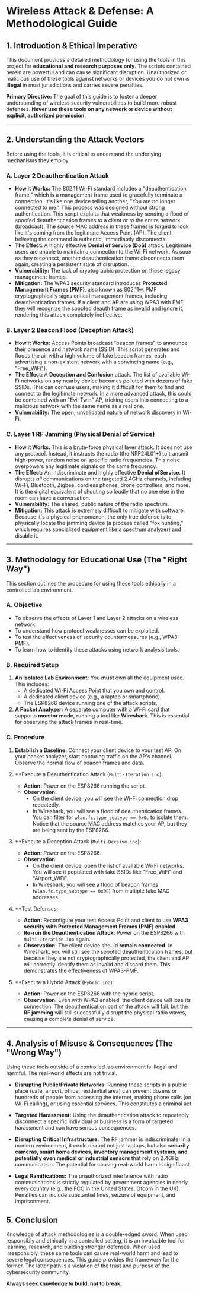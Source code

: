 # Wireless Attack & Defense: A Methodological Guide

## 1. Introduction & Ethical Imperative

This document provides a detailed methodology for using the tools in this project for **educational and research purposes only**. The scripts contained herein are powerful and can cause significant disruption. Unauthorized or malicious use of these tools against networks or devices you do not own is **illegal** in most jurisdictions and carries severe penalties.

**Primary Directive:** The goal of this guide is to foster a deeper understanding of wireless security vulnerabilities to build more robust defenses. **Never use these tools on any network or device without explicit, authorized permission.**

---

## 2. Understanding the Attack Vectors

Before using the tools, it is critical to understand the underlying mechanisms they employ.

### A. Layer 2 Deauthentication Attack

*   **How it Works:** The 802.11 Wi-Fi standard includes a "deauthentication frame," which is a management frame used to gracefully terminate a connection. It's like one device telling another, "You are no longer connected to me." This process was designed without strong authentication. This script exploits that weakness by sending a flood of spoofed deauthentication frames to a client or to the entire network (broadcast). The source MAC address in these frames is forged to look like it's coming from the legitimate Access Point (AP). The client, believing the command is authentic, immediately disconnects.
*   **The Effect:** A highly effective **Denial of Service (DoS)** attack. Legitimate users are unable to maintain a connection to the Wi-Fi network. As soon as they reconnect, another deauthentication frame disconnects them again, creating a persistent state of disruption.
*   **Vulnerability:** The lack of cryptographic protection on these legacy management frames.
*   **Mitigation:** The WPA3 security standard introduces **Protected Management Frames (PMF)**, also known as 802.11w. PMF cryptographically signs critical management frames, including deauthentication frames. If a client and AP are using WPA3 with PMF, they will recognize the spoofed deauth frame as invalid and ignore it, rendering this attack completely ineffective.

### B. Layer 2 Beacon Flood (Deception Attack)

*   **How it Works:** Access Points broadcast "beacon frames" to announce their presence and network name (SSID). This script generates and floods the air with a high volume of fake beacon frames, each advertising a non-existent network with a convincing name (e.g., "Free_WiFi").
*   **The Effect:** A **Deception and Confusion** attack. The list of available Wi-Fi networks on any nearby device becomes polluted with dozens of fake SSIDs. This can confuse users, making it difficult for them to find and connect to the legitimate network. In a more advanced attack, this could be combined with an "Evil Twin" AP, tricking users into connecting to a malicious network with the same name as a real one.
*   **Vulnerability:** The open, unvalidated nature of network discovery in Wi-Fi.

### C. Layer 1 RF Jamming (Physical Denial of Service)

*   **How it Works:** This is a brute-force physical layer attack. It does not use any protocol. Instead, it instructs the radio (the NRF24L01+) to transmit high-power, random noise on specific radio frequencies. This noise overpowers any legitimate signals on the same frequency.
*   **The Effect:** An indiscriminate and highly effective **Denial ofService**. It disrupts *all* communications on the targeted 2.4GHz channels, including Wi-Fi, Bluetooth, Zigbee, cordless phones, drone controllers, and more. It is the digital equivalent of shouting so loudly that no one else in the room can have a conversation.
*   **Vulnerability:** The shared, public nature of the radio spectrum.
*   **Mitigation:** This attack is extremely difficult to mitigate with software. Because it's a physical phenomenon, the only true defense is to physically locate the jamming device (a process called "fox hunting," which requires specialized equipment like a spectrum analyzer) and disable it.

---

## 3. Methodology for Educational Use (The "Right Way")

This section outlines the procedure for using these tools ethically in a controlled lab environment.

### A. Objective

*   To observe the effects of Layer 1 and Layer 2 attacks on a wireless network.
*   To understand how protocol weaknesses can be exploited.
*   To test the effectiveness of security countermeasures (e.g., WPA3-PMF).
*   To learn how to identify these attacks using network analysis tools.

### B. Required Setup

1.  **An Isolated Lab Environment:** You **must** own all the equipment used. This includes:
    *   A dedicated Wi-Fi Access Point that you own and control.
    *   A dedicated client device (e.g., a laptop or smartphone).
    *   The ESP8266 device running one of the attack scripts.
2.  **A Packet Analyzer:** A separate computer with a Wi-Fi card that supports **monitor mode**, running a tool like **Wireshark**. This is essential for observing the attack frames in real-time.

### C. Procedure

1.  **Establish a Baseline:** Connect your client device to your test AP. On your packet analyzer, start capturing traffic on the AP's channel. Observe the normal flow of beacon frames and data.

2.  **Execute a Deauthentication Attack (`Multi-Iteration.ino`):
    *   **Action:** Power on the ESP8266 running the script.
    *   **Observation:**
        *   On the client device, you will see the Wi-Fi connection drop repeatedly.
        *   In Wireshark, you will see a flood of deauthentication frames. You can filter for `wlan.fc.type_subtype == 0x0c` to isolate them. Notice that the source MAC address matches your AP, but they are being sent by the ESP8266.

3.  **Execute a Deception Attack (`Multi-Deceive.ino`):
    *   **Action:** Power on the ESP8266.
    *   **Observation:**
        *   On the client device, open the list of available Wi-Fi networks. You will see it populated with fake SSIDs like "Free_WiFi" and "Airport_WiFi".
        *   In Wireshark, you will see a flood of beacon frames (`wlan.fc.type_subtype == 0x08`) from multiple fake MAC addresses.

4.  **Test Defenses:
    *   **Action:** Reconfigure your test Access Point and client to use **WPA3 security with Protected Management Frames (PMF) enabled**.
    *   **Re-run the Deauthentication Attack:** Power on the ESP8266 with `Multi-Iteration.ino` again.
    *   **Observation:** The client device should **remain connected**. In Wireshark, you will still see the spoofed deauthentication frames, but because they are not cryptographically protected, the client and AP will correctly identify them as invalid and discard them. This demonstrates the effectiveness of WPA3-PMF.

5.  **Execute a Hybrid Attack (`Hybrid.ino`):
    *   **Action:** Power on the ESP8266 with the hybrid script.
    *   **Observation:** Even with WPA3 enabled, the client device will lose its connection. The deauthentication part of the attack will fail, but the **RF jamming** will still successfully disrupt the physical radio waves, causing a complete denial of service.

---

## 4. Analysis of Misuse & Consequences (The "Wrong Way")

Using these tools outside of a controlled lab environment is illegal and harmful. The real-world effects are not trivial.

*   **Disrupting Public/Private Networks:** Running these scripts in a public place (cafe, airport, office, residential area) can prevent dozens or hundreds of people from accessing the internet, making phone calls (on Wi-Fi calling), or using essential services. This constitutes a criminal act.

*   **Targeted Harassment:** Using the deauthentication attack to repeatedly disconnect a specific individual or business is a form of targeted harassment and can have serious consequences.

*   **Disrupting Critical Infrastructure:** The RF jammer is indiscriminate. In a modern environment, it could disrupt not just laptops, but also **security cameras, smart home devices, inventory management systems, and potentially even medical or industrial sensors** that rely on 2.4GHz communication. The potential for causing real-world harm is significant.

*   **Legal Ramifications:** The unauthorized interference with radio communications is strictly regulated by government agencies in nearly every country (e.g., the FCC in the United States, Ofcom in the UK). Penalties can include substantial fines, seizure of equipment, and imprisonment.

## 5. Conclusion

Knowledge of attack methodologies is a double-edged sword. When used responsibly and ethically in a controlled setting, it is an invaluable tool for learning, research, and building stronger defenses. When used irresponsibly, these same tools can cause real-world harm and lead to severe legal consequences. This guide provides the framework for the former. The latter path is a violation of the trust and purpose of the cybersecurity community.

**Always seek knowledge to build, not to break.**
